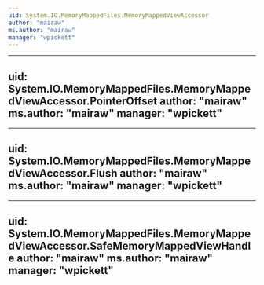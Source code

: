 ```yaml
---
uid: System.IO.MemoryMappedFiles.MemoryMappedViewAccessor
author: "mairaw"
ms.author: "mairaw"
manager: "wpickett"
---
```


---
uid: System.IO.MemoryMappedFiles.MemoryMappedViewAccessor.PointerOffset
author: "mairaw"
ms.author: "mairaw"
manager: "wpickett"
---

---
uid: System.IO.MemoryMappedFiles.MemoryMappedViewAccessor.Flush
author: "mairaw"
ms.author: "mairaw"
manager: "wpickett"
---

---
uid: System.IO.MemoryMappedFiles.MemoryMappedViewAccessor.SafeMemoryMappedViewHandle
author: "mairaw"
ms.author: "mairaw"
manager: "wpickett"
---
